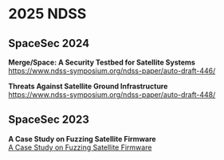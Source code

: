# 2025 NDSS
## SpaceSec 2024
<b>Merge/Space: A Security Testbed for Satellite Systems</b> <br>
https://www.ndss-symposium.org/ndss-paper/auto-draft-446/

<b>Threats Against Satellite Ground Infrastructure</b> <br>
https://www.ndss-symposium.org/ndss-paper/auto-draft-448/

## SpaceSec 2023
<b> A Case Study on Fuzzing Satellite Firmware </b> <br>
[A Case Study on Fuzzing Satellite Firmware](https://www.ndss-symposium.org/ndss-paper/auto-draft-412/)
